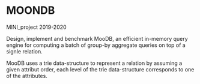 # MOONDB
MINI_project 2019-2020

Design, implement and benchmark MooDB, an efficient in-memory query engine for computing a batch of group-by aggregate queries on top of a signle relation.

MooDB uses a trie data-structure to represent a relation by assuming a given attribut order, each level of the trie data-structure corresponds to one of the attributes. 
